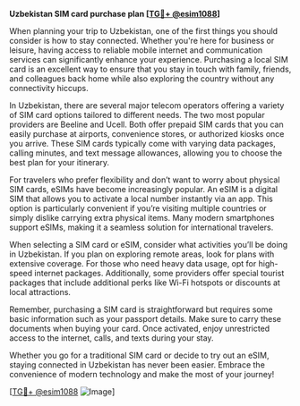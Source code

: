 **Uzbekistan SIM card purchase plan [[TG💪+ @esim1088](https://t.me/s/esim1088)]**

When planning your trip to Uzbekistan, one of the first things you should consider is how to stay connected. Whether you're here for business or leisure, having access to reliable mobile internet and communication services can significantly enhance your experience. Purchasing a local SIM card is an excellent way to ensure that you stay in touch with family, friends, and colleagues back home while also exploring the country without any connectivity hiccups.

In Uzbekistan, there are several major telecom operators offering a variety of SIM card options tailored to different needs. The two most popular providers are Beeline and Ucell. Both offer prepaid SIM cards that you can easily purchase at airports, convenience stores, or authorized kiosks once you arrive. These SIM cards typically come with varying data packages, calling minutes, and text message allowances, allowing you to choose the best plan for your itinerary.

For travelers who prefer flexibility and don’t want to worry about physical SIM cards, eSIMs have become increasingly popular. An eSIM is a digital SIM that allows you to activate a local number instantly via an app. This option is particularly convenient if you’re visiting multiple countries or simply dislike carrying extra physical items. Many modern smartphones support eSIMs, making it a seamless solution for international travelers.

When selecting a SIM card or eSIM, consider what activities you’ll be doing in Uzbekistan. If you plan on exploring remote areas, look for plans with extensive coverage. For those who need heavy data usage, opt for high-speed internet packages. Additionally, some providers offer special tourist packages that include additional perks like Wi-Fi hotspots or discounts at local attractions.

Remember, purchasing a SIM card is straightforward but requires some basic information such as your passport details. Make sure to carry these documents when buying your card. Once activated, enjoy unrestricted access to the internet, calls, and texts during your stay.

Whether you go for a traditional SIM card or decide to try out an eSIM, staying connected in Uzbekistan has never been easier. Embrace the convenience of modern technology and make the most of your journey!

[[TG💪+ @esim1088](https://t.me/s/esim1088) ![Image](https://i.postimg.cc/Y0z9fWf4/image.png)]